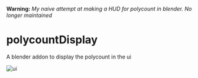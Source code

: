 **Warning:** *My naive attempt at making a HUD for polycount in blender. No longer maintained*

polycountDisplay
================

A blender addon to display the polycount in the ui

![ui](https://user-images.githubusercontent.com/2767425/79972687-80addd80-84d5-11ea-8525-345bda804873.png)
